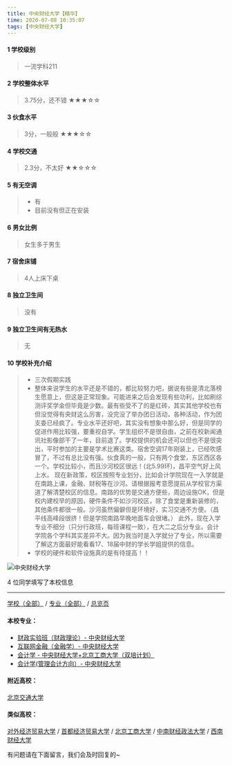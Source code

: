 ```yaml
---
title: 中央财经大学【精华】
time: 2020-07-08 10:35:07
tags: [中央财经大学]
---
```

#### 1 学校级别
> 一流学科211


#### 2 学校整体水平
> 3.75分，还不错
★★★☆☆


#### 3 伙食水平
>  3分，一般般
★★★☆☆


#### 4 学校交通
> 2.3分，不太好
★★☆☆☆


#### 5 有无空调
> - 有
> - 目前没有但正在安装

#### 6 男女比例
> 女生多于男生


#### 7 宿舍床铺
> 4人上床下桌
 

#### 8 独立卫生间
> 没有


#### 9 独立卫生间有无热水
> 无


#### 10 学校补充介绍
> - 三次假期实践
> - 整体来说学生的水平还是不错的，都比较努力吧，据说有些是清北落榜生愿意上，但这是正常现象。可能进来之后会发现有些功利，比如刷综测评奖学金但毕竟是少数。最有些受不了的是红砖，其实其他学校也有但没觉得有央财这么厉害，没完没了举办团日活动，各种活动，作为团支委已经疯了。专业水平还好吧，其实没有想象中那么好，但是同学的促进作用比较强，要重视自学。学生组织不是很自由，之前在校新闻通讯社影像部干了一年，目前退了。学校提供的机会还可以但也不是很突出，平时参加的主要是学术比赛这类。宿舍空调17年刚装上，已经吹感冒了，不过有总比没有强。伙食真的一般，只有两个食堂，东区西区各一个。学校比较小，而且沙河校区很远！(北5.99环)，昌平空气好上风上水。
现在新政策，校区按照专业划分，比如会计学院现在一入学就是在南路上课，金融、财税等在沙河。请根据报考意愿提前从学校官方渠道了解清楚校区的信息。南路的优势是交通方便些，周边设施OK，但是校内建校早的原因，硬件条件不如沙河校区，除了食堂是重新装修的，其他条件都很一般。沙河虽然偏僻但是环境好，实习交通不方便。（昌平线高峰段很挤！但是学院南路早晚地面车会很堵。）
此外，现在入学专业不细分（只分行政班，每班课程一致），在大二之后分专业。会计学院各个学科其实差异不大。因为我当时是入学就分了专业，所以需要了解这方面最好能看看17、18届中财的学长学姐提供的信息。
> - 学校的硬件和软件设施真的是有待提高！！


![中央财经大学](http://upload-images.jianshu.io/upload_images/6510336-bcda92a40082160a.jpg?imageMogr2/auto-orient/strip%7CimageView2/2/w/1240)

4 位同学填写了本校信息
***
[学校（全部）](https://univgo.github.io/2020/07/08/3efa6bcca419) / [专业（全部）](https://univgo.github.io/2020/07/08/2d4c6d3552c2) / [总览页](https://univgo.github.io/2020/07/08/445daeb4fa00)
#### 本校专业：
- [财政实验班（财政理论）- 中央财经大学](https://univgo.github.io/2020/07/08/543b7d175909)
- [互联网金融（金融学）- 中央财经大学](https://univgo.github.io/2020/07/08/6125dd390a4c)
- [会计学 - 中央财经大学+北京工商大学（双培计划）](https://univgo.github.io/2020/07/08/efa86b1a5d45)
- [会计学(管理会计方向）- 中央财经大学](https://univgo.github.io/2020/07/08/236095812248)


#### 附近高校：
[北京交通大学](https://univgo.github.io/2020/07/08/北京交通大学)
#### 类似高校：
[对外经济贸易大学](https://univgo.github.io/2020/07/08/对外经济贸易大学) / [首都经济贸易大学](https://univgo.github.io/2020/07/08/首都经济贸易大学) / [北京工商大学](https://univgo.github.io/2020/07/08/北京工商大学) / [中南财经政法大学](https://univgo.github.io/2020/07/08/中南财经政法大学) / [西南财经大学](https://univgo.github.io/2020/07/08/西南财经大学)


有问题请在下面留言，我们会及时回复的~
